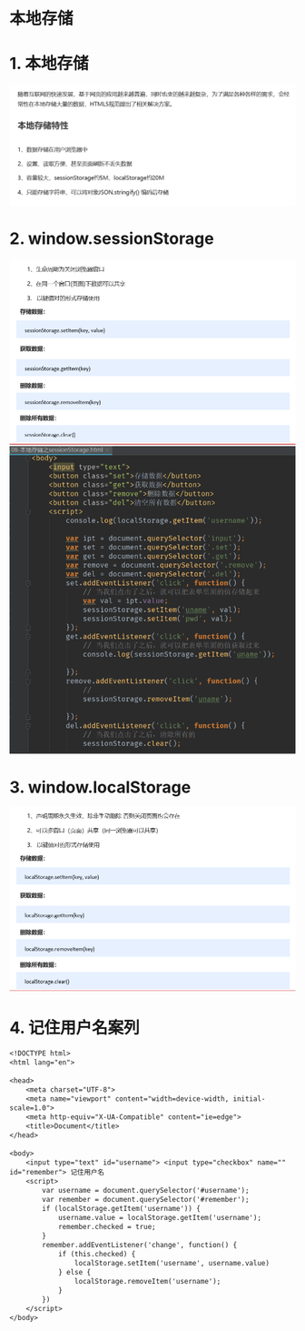 # **本地存储**

# **1.** **本地存储**

![image-20220524112941420](../../图片/image-20220524112941420.png)

# **2**. **window.sessionStorage**

![image-20220524113014190](../../图片/image-20220524113014190.png)![image-20220608144723139](../../图片/image-20220608144723139.png)

# **3**. **window.localStorage**

![image-20220524113039224](../../图片/image-20220524113039224.png)

# 4. 记住用户名案列

```
<!DOCTYPE html>
<html lang="en">

<head>
    <meta charset="UTF-8">
    <meta name="viewport" content="width=device-width, initial-scale=1.0">
    <meta http-equiv="X-UA-Compatible" content="ie=edge">
    <title>Document</title>
</head>

<body>
    <input type="text" id="username"> <input type="checkbox" name="" id="remember"> 记住用户名
    <script>
        var username = document.querySelector('#username');
        var remember = document.querySelector('#remember');
        if (localStorage.getItem('username')) {
            username.value = localStorage.getItem('username');
            remember.checked = true;
        }
        remember.addEventListener('change', function() {
            if (this.checked) {
                localStorage.setItem('username', username.value)
            } else {
                localStorage.removeItem('username');
            }
        })
    </script>
</body>
```

